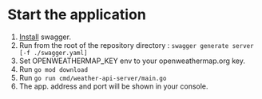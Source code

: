 # Start the application

1. [Install](https://github.com/go-swagger/go-swagger#installing) swagger.
2. Run from the root of the repository directory : `swagger generate server [-f ./swagger.yaml]`
3. Set OPENWEATHERMAP_KEY env to your openweathermap.org key.
4. Run `go mod download`
4. Run `go run cmd/weather-api-server/main.go`
6. The app. address and port will be shown in your console.